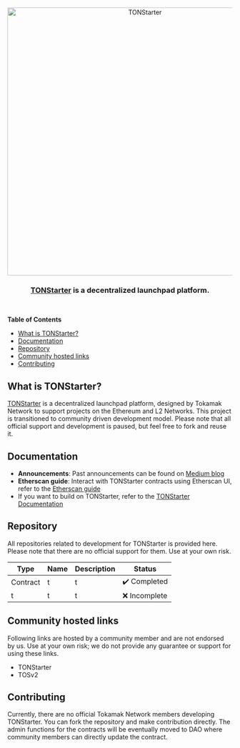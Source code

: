 <div align="center">
  <br />
  <br />
  <a href="https://tonstarter.tokamak.network"><img alt="TONStarter" src="https://tonstarter.tokamak.network/static/media/fld_bi_gray.bec69ff3.svg" width=600></a>
  <br />
  <h3><a href="https://tonstarter.tokamak.network">TONStarter</a> is a decentralized launchpad platform.</h3>
  <br />
</div>

**Table of Contents**
- [What is TONStarter?](#what-is-tonstarter)
- [Documentation](#documentation)
- [Repository](#repository)
- [Community hosted links](#community-hosted-links)
- [Contributing](#contributing)

## What is TONStarter?
[TONStarter](https://tonstarter.tokamak.network) is a decentralized launchpad platform, designed by Tokamak Network to support projects on the Ethereum and L2 Networks. This project is transitioned to community driven development model. Please note that all official support and development is paused, but feel free to fork and reuse it.  

## Documentation
- **Announcements**: Past announcements can be found on [Medium blog](https://medium.com/tokamak-network/search?q=tonstarter)
- **Etherscan guide**: Interact with TONStarter contracts using Etherscan UI, refer to the [Etherscan guide](./docs/readme.md)
- If you want to build on TONStarter, refer to the [TONStarter Documentation](html.link)

## Repository 
All repositories related to development for TONStarter is provided here. Please note that there are no official support for them. Use at your own risk.  

| Type     | Name | Description | Status                        |
|----------|------|-------------|-------------------------------|
| Contract |     t |     t        |  :heavy_check_mark: Completed
|     t     |   t   |    t         |  :x: Incomplete


## Community hosted links
Following links are hosted by a community member and are not endorsed by us. Use at your own risk; we do not provide any guarantee or support for using these links.  
- TONStarter
- TOSv2


## Contributing
Currently, there are no official Tokamak Network members developing TONStarter. You can fork the repository and make contribution directly. The admin functions for the contracts will be eventually moved to DAO where community members can directly update the contract.
